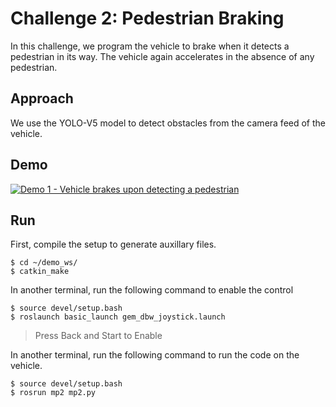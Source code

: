 # Challenge 2: Pedestrian Braking

In this challenge, we program the vehicle to brake when it detects a pedestrian in its way. The vehicle again accelerates in the absence of any pedestrian.

## Approach

We use the YOLO-V5 model to detect obstacles from the camera feed of the vehicle.

## Demo

[![Demo 1 - Vehicle brakes upon detecting a pedestrian](https://img.youtube.com/vi/snACKNnxwtc/0.jpg)](https://youtu.be/snACKNnxwtc)


## Run
First, compile the setup to generate auxillary files.
```commandline
$ cd ~/demo_ws/
$ catkin_make
```

In another terminal, run the following command to enable the control
```commandline
$ source devel/setup.bash
$ roslaunch basic_launch gem_dbw_joystick.launch
```

> Press Back and Start to Enable

In another terminal, run the following command to run the code on the vehicle.
```commandline
$ source devel/setup.bash
$ rosrun mp2 mp2.py
```
